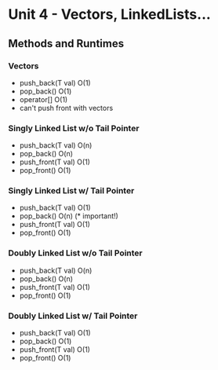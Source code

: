 # Unit 4 - Vectors, LinkedLists...
## Methods and Runtimes
### Vectors
- push_back(T val) O(1)
- pop_back() O(1)
- operator[] O(1)
- can't push front with vectors

### Singly Linked List w/o Tail Pointer
- push_back(T val) O(n)
- pop_back() O(n)
- push_front(T val) O(1)
- pop_front() O(1)

### Singly Linked List w/ Tail Pointer
- push_back(T val) O(1)
- pop_back() O(n) (* important!)
- push_front(T val) O(1)
- pop_front() O(1)

### Doubly Linked List w/o Tail Pointer
- push_back(T val) O(n)
- pop_back() O(n)
- push_front(T val) O(1)
- pop_front() O(1)

### Doubly Linked List w/ Tail Pointer
- push_back(T val) O(1)
- pop_back() O(1) 
- push_front(T val) O(1)
- pop_front() O(1)

